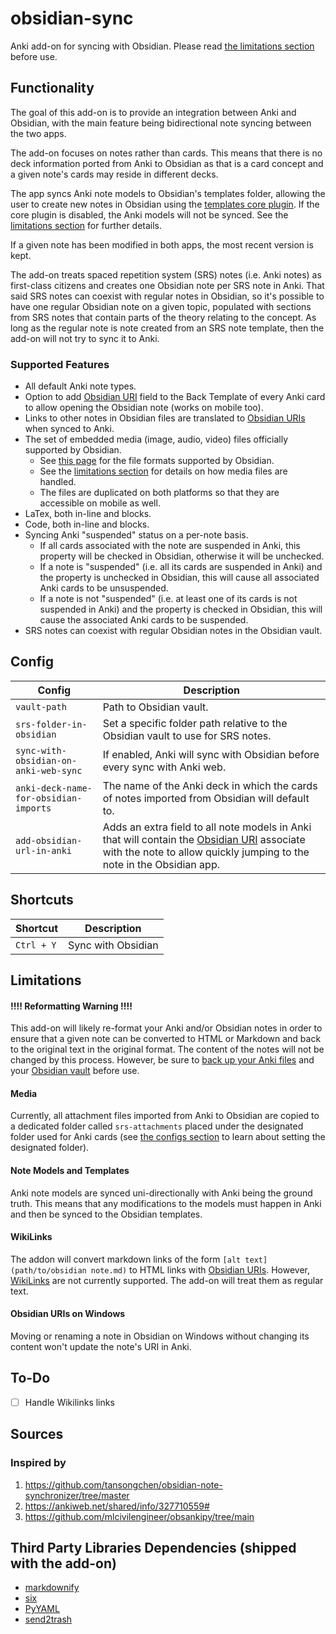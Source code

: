 # obsidian-sync

Anki add-on for syncing with Obsidian. Please read [the limitations section](#required-obsidian-vault-settings--limitations)
before use.

## Functionality

The goal of this add-on is to provide an integration between Anki and Obsidian, with
the main feature being bidirectional note syncing between the two apps.

The add-on focuses on notes rather than cards. This means that there is no deck
information ported from Anki to Obsidian as that is a card concept and a given note's
cards may reside in different decks.

The app syncs Anki note models to Obsidian's templates folder, allowing the user to
create new notes in Obsidian using the [templates core plugin](https://help.obsidian.md/Plugins/Templates). If the core plugin
is disabled, the Anki models will not be synced. See the [limitations section](#note-models-and-templates) for
further details.

If a given note has been modified in both apps, the most recent version is kept.

The add-on treats spaced repetition system (SRS) notes (i.e. Anki notes) as first-class
citizens and creates one Obsidian note per SRS note in Anki. That said SRS notes can
coexist with regular notes in Obsidian, so it's possible to have one regular Obsidian
note on a given topic, populated with sections from SRS notes that contain parts of the
theory relating to the concept. As long as the regular note is note created from an
SRS note template, then the add-on will not try to sync it to Anki.

### Supported Features

- All default Anki note types.
- Option to add [Obsidian URI](https://help.obsidian.md/Extending+Obsidian/Obsidian+URI) field to the Back Template of every Anki card to allow opening the Obsidian note (works on mobile too).
- Links to other notes in Obsidian files are translated to [Obsidian URIs](https://help.obsidian.md/Extending+Obsidian/Obsidian+URI) when synced to Anki.
- The set of embedded media (image, audio, video) files officially supported by Obsidian.
  - See [this page](https://help.obsidian.md/Files+and+folders/Accepted+file+formats) for the file formats supported by Obsidian.
  - See the [limitations section](#media) for details on how media files are handled.
  - The files are duplicated on both platforms so that they are accessible on mobile as well.
- LaTex, both in-line and blocks.
- Code, both in-line and blocks.
- Syncing Anki "suspended" status on a per-note basis.
  - If all cards associated with the note are suspended in Anki, this property will be checked in Obsidian, otherwise it will be unchecked.
  - If a note is "suspended" (i.e. all its cards are suspended in Anki) and the property is unchecked in Obsidian, this will cause all associated Anki cards to be unsuspended.
  - If a note is not "suspended" (i.e. at least one of its cards is not suspended in Anki) and the property is checked in Obsidian, this will cause the associated Anki cards to be suspended.
- SRS notes can coexist with regular Obsidian notes in the Obsidian vault.

## Config

| Config                                | Description                                                                                                                                                                                                                     |
|---------------------------------------|---------------------------------------------------------------------------------------------------------------------------------------------------------------------------------------------------------------------------------|
| `vault-path`                          | Path to Obsidian vault.                                                                                                                                                                                                         |
| `srs-folder-in-obsidian`              | Set a specific folder path relative to the Obsidian vault to use for SRS notes.                                                                                                                                                 |
| `sync-with-obsidian-on-anki-web-sync` | If enabled, Anki will sync with Obsidian before every sync with Anki web.                                                                                                                                                       |
| `anki-deck-name-for-obsidian-imports` | The name of the Anki deck in which the cards of notes imported from Obsidian will default to.                                                                                                                                   |
| `add-obsidian-url-in-anki`            | Adds an extra field to all note models in Anki that will contain the [Obsidian URI](https://help.obsidian.md/Extending+Obsidian/Obsidian+URI) associate with the note to allow quickly jumping to the note in the Obsidian app. |

## Shortcuts

| Shortcut | Description        |
|----------|--------------------|
| `Ctrl + Y` | Sync with Obsidian |

## Limitations

#### !!!! Reformatting Warning !!!!

This add-on will likely re-format your Anki and/or Obsidian notes in order to ensure that a given note can be
converted to HTML or Markdown and back to the original text in the original format. The content of the notes
will not be changed by this process. However, be sure to [back up your Anki files](https://docs.ankiweb.net/backups.html#backups)
and your [Obsidian vault](https://help.obsidian.md/Getting+started/Back+up+your+Obsidian+files) before use.

#### Media

Currently, all attachment files imported from Anki to Obsidian are copied to a dedicated folder called `srs-attachments`
placed under the designated folder used for Anki cards (see [the configs section](#config) to learn about setting the
designated folder).

#### Note Models and Templates

Anki note models are synced uni-directionally with Anki being the ground truth. This means that any modifications to the
models must happen in Anki and then be synced to the Obsidian templates.

#### WikiLinks

The addon will convert markdown links of the form `[alt text](path/to/obsidian note.md)` to HTML links with
[Obsidian URIs](https://help.obsidian.md/Extending+Obsidian/Obsidian+URI). However, [WikiLinks](https://help.obsidian.md/Linking+notes+and+files/Internal+links)
are not currently supported. The add-on will treat them as regular text.

#### Obsidian URIs on Windows

Moving or renaming a note in Obsidian on Windows without changing its content won't update the note's URI in Anki. 

## To-Do

- [ ] Handle Wikilinks links

## Sources

### Inspired by

1. https://github.com/tansongchen/obsidian-note-synchronizer/tree/master
2. https://ankiweb.net/shared/info/327710559#
3. https://github.com/mlcivilengineer/obsankipy/tree/main

## Third Party Libraries Dependencies (shipped with the add-on)

- [markdownify](https://github.com/matthewwithanm/python-markdownify)
- [six](https://github.com/benjaminp/six)
- [PyYAML](https://github.com/yaml/pyyaml)
- [send2trash](https://github.com/arsenetar/send2trash)
